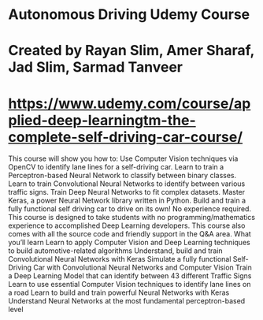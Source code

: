 # Autonomous Driving Udemy Course
# Created by Rayan Slim, Amer Sharaf, Jad Slim, Sarmad Tanveer
# https://www.udemy.com/course/applied-deep-learningtm-the-complete-self-driving-car-course/

This course will show you how to:
Use Computer Vision techniques via OpenCV to identify lane lines for a self-driving car.
Learn to train a Perceptron-based Neural Network to classify between binary classes.
Learn to train Convolutional Neural Networks to identify between various traffic signs.
Train Deep Neural Networks to fit complex datasets.
Master Keras, a power Neural Network library written in Python.
Build and train a fully functional self driving car to drive on its own!
No experience required. This course is designed to take students with no programming/mathematics experience to accomplished Deep Learning developers.
This course also comes with all the source code and friendly support in the Q&A area.
What you’ll learn
Learn to apply Computer Vision and Deep Learning techniques to build automotive-related algorithms
Understand, build and train Convolutional Neural Networks with Keras
Simulate a fully functional Self-Driving Car with Convolutional Neural Networks and Computer Vision
Train a Deep Learning Model that can identify between 43 different Traffic Signs
Learn to use essential Computer Vision techniques to identify lane lines on a road
Learn to build and train powerful Neural Networks with Keras
Understand Neural Networks at the most fundamental perceptron-based level
